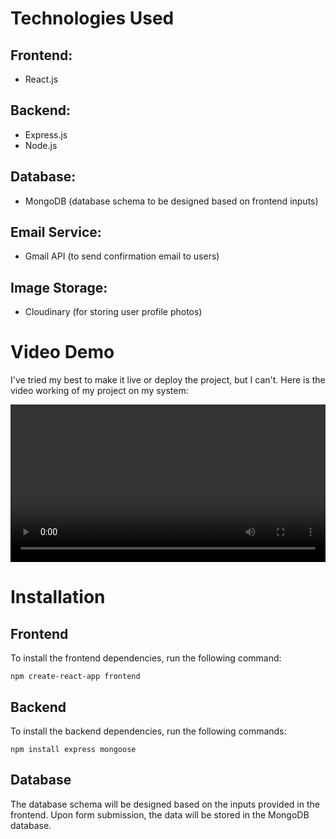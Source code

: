 <h1>Technologies Used</h1>
<h2>Frontend:</h2>
<ul>
    <li>React.js</li>
</ul>
<h2>Backend:</h2>
<ul>
    <li>Express.js</li>
    <li>Node.js</li>
</ul>
<h2>Database:</h2>
<ul>
    <li>MongoDB (database schema to be designed based on frontend inputs)</li>
</ul>
<h2>Email Service:</h2>
<ul>
    <li>Gmail API (to send confirmation email to users)</li>
</ul>
<h2>Image Storage:</h2>
<ul>
    <li>Cloudinary (for storing user profile photos)</li>
</ul>

<div>
<h1>Video Demo</h1>
<p>I've tried my best to make it live or deploy the project, but I can't. Here is the video working of my project on my system:</p>
<video src="https://github.com/shubGupta10/Assignment_Project/assets/132940559/3f69ac02-2917-43de-b12b-a5ed137a3f5b" width="100%" controls></video>
</div>
<h1>Installation</h1>
<h2>Frontend</h2>
<p>To install the frontend dependencies, run the following command:</p>
<pre><code>npm create-react-app frontend</code></pre>

<h2>Backend</h2>
<p>To install the backend dependencies, run the following commands:</p>
<pre><code>npm install express mongoose</code></pre>

<h2>Database</h2>
<p>The database schema will be designed based on the inputs provided in the frontend. Upon form submission, the data will be stored in the MongoDB database.</p>
